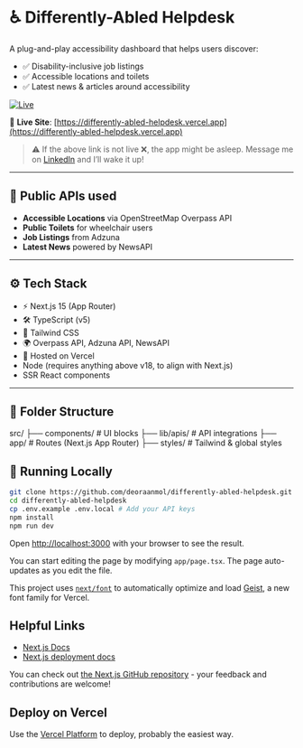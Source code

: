 # ♿ Differently-Abled Helpdesk

A plug-and-play accessibility dashboard that helps users discover:
- ✅ Disability-inclusive job listings
- ✅ Accessible locations and toilets
- ✅ Latest news & articles around accessibility


[![Live](https://img.shields.io/website?url=https%3A%2F%2Fdifferently-abled-helpdesk.vercel.app&label=Live&style=flat-square&color=green)](https://differently-abled-helpdesk.vercel.app)

🔗 **Live Site**: [https://differently-abled-helpdesk.vercel.app](https://differently-abled-helpdesk.vercel.app)

> ⚠️ If the above link is not live ❌, the app might be asleep. Message me on [LinkedIn](https://www.linkedin.com/in/anmoldeora) and I’ll wake it up!

---

## 🧩 Public APIs used

- **Accessible Locations** via OpenStreetMap Overpass API
- **Public Toilets** for wheelchair users
- **Job Listings** from Adzuna
- **Latest News** powered by NewsAPI

---

## ⚙️ Tech Stack

- ⚡ Next.js 15 (App Router)
- 🛠 TypeScript (v5)
- 🎨 Tailwind CSS
- 🌍 Overpass API, Adzuna API, NewsAPI
- 🚀 Hosted on Vercel
- Node (requires anything above v18, to align with Next.js)
- SSR React components

---

## 📁 Folder Structure
src/
├── components/ # UI blocks
├── lib/apis/ # API integrations
├── app/ # Routes (Next.js App Router)
├── styles/ # Tailwind & global styles

## 🧪 Running Locally

```bash
git clone https://github.com/deoraanmol/differently-abled-helpdesk.git
cd differently-abled-helpdesk
cp .env.example .env.local # Add your API keys
npm install
npm run dev
```

Open [http://localhost:3000](http://localhost:3000) with your browser to see the result.

You can start editing the page by modifying `app/page.tsx`. The page auto-updates as you edit the file.

This project uses [`next/font`](https://nextjs.org/docs/app/building-your-application/optimizing/fonts) to automatically optimize and load [Geist](https://vercel.com/font), a new font family for Vercel.

## Helpful Links
- [Next.js Docs](https://nextjs.org/docs)
- [Next.js deployment docs](https://nextjs.org/docs/app/building-your-application/deploying)

You can check out [the Next.js GitHub repository](https://github.com/vercel/next.js) - your feedback and contributions are welcome!

## Deploy on Vercel

Use the [Vercel Platform](https://vercel.com/new?utm_medium=default-template&filter=next.js&utm_source=create-next-app&utm_campaign=create-next-app-readme) to deploy, probably the easiest way.
